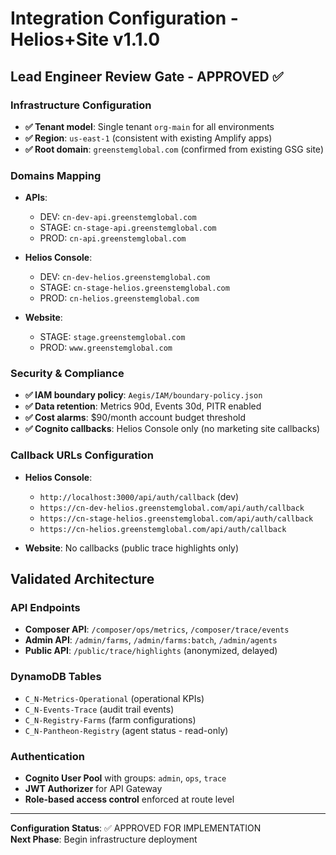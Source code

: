 # Integration Configuration - Helios+Site v1.1.0

## Lead Engineer Review Gate - APPROVED ✅

### Infrastructure Configuration

* **✅ Tenant model**: Single tenant `org-main` for all environments
* **✅ Region**: `us-east-1` (consistent with existing Amplify apps)
* **✅ Root domain**: `greenstemglobal.com` (confirmed from existing GSG site)

### Domains Mapping

* **APIs**:
  * DEV: `cn-dev-api.greenstemglobal.com`
  * STAGE: `cn-stage-api.greenstemglobal.com`
  * PROD: `cn-api.greenstemglobal.com`

* **Helios Console**:
  * DEV: `cn-dev-helios.greenstemglobal.com`
  * STAGE: `cn-stage-helios.greenstemglobal.com`
  * PROD: `cn-helios.greenstemglobal.com`

* **Website**:
  * STAGE: `stage.greenstemglobal.com`
  * PROD: `www.greenstemglobal.com`

### Security & Compliance

* **✅ IAM boundary policy**: `Aegis/IAM/boundary-policy.json`
* **✅ Data retention**: Metrics 90d, Events 30d, PITR enabled
* **✅ Cost alarms**: $90/month account budget threshold
* **✅ Cognito callbacks**: Helios Console only (no marketing site callbacks)

### Callback URLs Configuration

* **Helios Console**:
  * `http://localhost:3000/api/auth/callback` (dev)
  * `https://cn-dev-helios.greenstemglobal.com/api/auth/callback`
  * `https://cn-stage-helios.greenstemglobal.com/api/auth/callback`
  * `https://cn-helios.greenstemglobal.com/api/auth/callback`

* **Website**: No callbacks (public trace highlights only)

## Validated Architecture

### API Endpoints
- **Composer API**: `/composer/ops/metrics`, `/composer/trace/events`
- **Admin API**: `/admin/farms`, `/admin/farms:batch`, `/admin/agents`
- **Public API**: `/public/trace/highlights` (anonymized, delayed)

### DynamoDB Tables
- `C_N-Metrics-Operational` (operational KPIs)
- `C_N-Events-Trace` (audit trail events)
- `C_N-Registry-Farms` (farm configurations)
- `C_N-Pantheon-Registry` (agent status - read-only)

### Authentication
- **Cognito User Pool** with groups: `admin`, `ops`, `trace`
- **JWT Authorizer** for API Gateway
- **Role-based access control** enforced at route level

---

**Configuration Status**: ✅ APPROVED FOR IMPLEMENTATION  
**Next Phase**: Begin infrastructure deployment